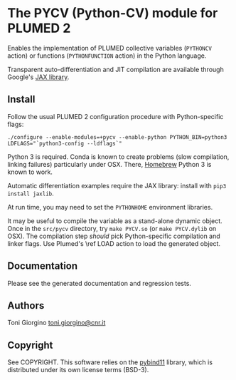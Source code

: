 The PYCV (Python-CV) module for PLUMED 2
====================================

Enables the implementation of PLUMED collective variables (`PYTHONCV`
action) or functions (`PYTHONFUNCTION` action) in the Python language.

Transparent auto-differentiation and JIT compilation are available
through Google's [JAX library](https://github.com/google/jax).


Install
------------------------------------

Follow the usual PLUMED 2 configuration procedure with Python-specific
flags:

```
./configure --enable-modules=+pycv --enable-python PYTHON_BIN=python3 LDFLAGS="`python3-config --ldflags`"
```

Python 3 is required. Conda is known to create problems (slow
compilation, linking failures) particularly under OSX. There,
[Homebrew](https://brew.sh) Python 3 is known to work.

Automatic differentiation examples require the JAX library: install
with `pip3 install jaxlib`.

At run time, you may need to set the `PYTHONHOME` 
environment libraries.


It may be useful to compile the variable as a stand-alone dynamic
object.  Once in the `src/pycv` directory, try `make PYCV.so` (or
`make PYCV.dylib` on OSX). The compilation step *should* pick
Python-specific compilation and linker flags.  Use Plumed's \ref LOAD
action to load the generated object.




Documentation
------------------------------------
Please see the generated documentation and regression tests. 


Authors
------------------------------------
Toni Giorgino <toni.giorgino@cnr.it>


Copyright
------------------------------------
See COPYRIGHT. This software relies on the
[pybind11](https://github.com/pybind/pybind11) library, which is
distributed under its own license terms (BSD-3).


